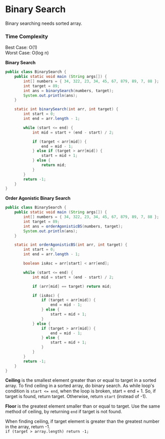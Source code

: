 # Binary Search

Binary searching needs sorted array.

### Time Complexity

Best Case: O(1) <br>
Worst Case: O(log n)

**Binary Search**

```java
public class BinarySearch {
    public static void main (String args[]) {
        int[] numbers = { 34, 322, 23, 34, 45, 67, 879, 89, 7, 88 };
        int target = 89;
        int ans = binarySearch(numbers, target);
        System.out.println(ans);
    }

    static int binarySearch(int arr, int target) {
        int start = 0;
        int end = arr.length - 1;

        while (start <= end) {
            int mid = start + (end - start) / 2;

            if (target < arr[mid]) {
                end = mid - 1;
            } else if (target > arr[mid]) {
                start = mid + 1;
            } else {
                return mid;
            }
        }
        return -1;
    }
}
```

**Order Agonistic Binary Search**

```java
public class BinarySearch {
    public static void main (String args[]) {
        int[] numbers = { 34, 322, 23, 34, 45, 67, 879, 89, 7, 88 };
        int target = 89;
        int ans = orderAgonisticBS(numbers, target);
        System.out.println(ans);
    }

    static int orderAgonisticBS(int arr, int target) {
        int start = 0;
        int end = arr.length - 1;

        boolean isAsc = arr[start] < arr[end];

        while (start <= end) {
            int mid = start + (end - start) / 2;

            if (arr[mid] == target) return mid;

            if (isAsc) {
                if (target < arr[mid]) {
                    end = mid - 1;
                } else {
                    start = mid + 1;
                }
            } else {
                if (target > arr[mid]) {
                    end = mid - 1;
                } else {
                    start = mid + 1;
                }
            }
        }
        return -1;
    }
}
```


**Ceiling** is the smallest element greater than or equal to target in a sorted array.
To find ceiling in a sorted array, do binary search. As while loop's condition is `start <= end`, when the loop is broken, start = end + 1. So, if target is found, return target. Otherwise, return `start` (instead of -1).

**Floor** is the greatest element smaller than or equal to target. Use the same method of ceiling, by returning `end` if target is not found.

When finding ceiling, if target element is greater than the greatest number in the array, return -1.  
`if (target > array.length) return -1;`


